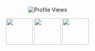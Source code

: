 <br><br><br>
<p align="center">
  <img src="https://komarev.com/ghpvc/?username=D4RKH3ART&label=lovelies&color=AABACE&base=570" alt="Profile Views"/>
</p>

<p align="center">
  <img src="https://file.garden/aFQP9esOHyVvl9zD/panny.png" width="70"/>
  <img src="https://file.garden/aFQP9esOHyVvl9zD/edgy.png" width="70"/>
  <img src="https://file.garden/aFQP9esOHyVvl9zD/gender.png" width="70"/>
</p>
<br><br><br>
